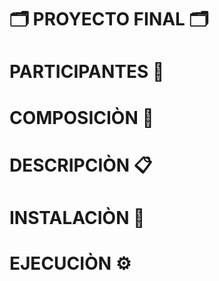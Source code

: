 # 🗂 PROYECTO FINAL 🗂
# PARTICIPANTES 📝
# COMPOSICIÒN 📖
# DESCRIPCIÒN 📋
# INSTALACIÒN 🔧
# EJECUCIÒN ⚙️
